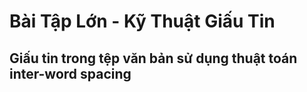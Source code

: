 # Bài Tập Lớn - Kỹ Thuật Giấu Tin
## Giấu tin trong tệp văn bản sử dụng thuật toán inter-word spacing